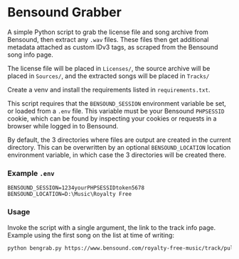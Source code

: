 # Bensound Grabber
A simple Python script to grab the license file and song archive from Bensound, then extract any `.wav` files. These files then get additional metadata attached as custom IDv3 tags, as scraped from the Bensound song info page.

The license file will be placed in `Licenses/`, the source archive will be placed in `Sources/`, and the extracted songs will be placed in `Tracks/`

Create a venv and install the requirements listed in `requirements.txt`.

This script requires that the `BENSOUND_SESSION` environment variable be set, or loaded from a `.env` file. This variable must be your Bensound `PHPSESSID` cookie, which can be found by inspecting your cookies or requests in a browser while logged in to Bensound. 

By default, the 3 directories where files are output are created in the current directory. This can be overwritten by an optional `BENSOUND_LOCATION` location environment variable, in which case the 3 directories will be created there.

### Example `.env`
```dotenv
BENSOUND_SESSION=1234yourPHPSESSIDtoken5678
BENSOUND_LOCATION=D:\Music\Royalty Free
```

### Usage
Invoke the script with a single argument, the link to the track info page. Example using the first song on the list at time of writing:
```bash
python bengrab.py https://www.bensound.com/royalty-free-music/track/pulse-of-time-dark-electronic
```